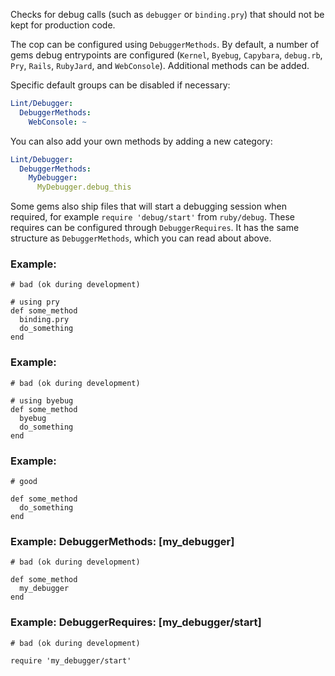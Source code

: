 Checks for debug calls (such as `debugger` or `binding.pry`) that should
not be kept for production code.

The cop can be configured using `DebuggerMethods`. By default, a number of gems
debug entrypoints are configured (`Kernel`, `Byebug`, `Capybara`, `debug.rb`,
`Pry`, `Rails`, `RubyJard`, and `WebConsole`). Additional methods can be added.

Specific default groups can be disabled if necessary:

```yaml
Lint/Debugger:
  DebuggerMethods:
    WebConsole: ~
```

You can also add your own methods by adding a new category:

```yaml
Lint/Debugger:
  DebuggerMethods:
    MyDebugger:
      MyDebugger.debug_this
```

Some gems also ship files that will start a debugging session when required,
for example `require 'debug/start'` from `ruby/debug`. These requires can
be configured through `DebuggerRequires`. It has the same structure as
`DebuggerMethods`, which you can read about above.

### Example:

    # bad (ok during development)

    # using pry
    def some_method
      binding.pry
      do_something
    end

### Example:

    # bad (ok during development)

    # using byebug
    def some_method
      byebug
      do_something
    end

### Example:

    # good

    def some_method
      do_something
    end

### Example: DebuggerMethods: [my_debugger]

    # bad (ok during development)

    def some_method
      my_debugger
    end

### Example: DebuggerRequires: [my_debugger/start]

    # bad (ok during development)

    require 'my_debugger/start'